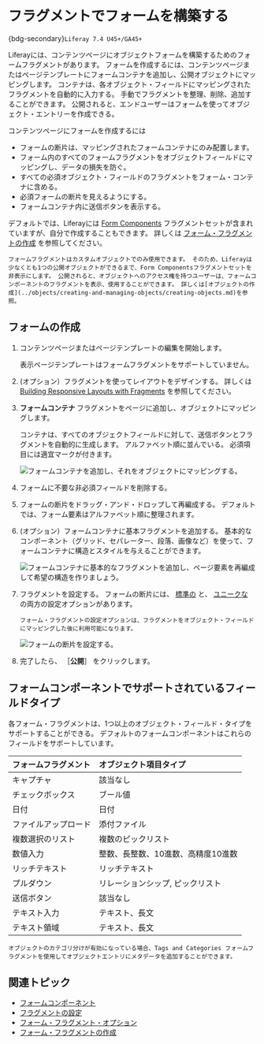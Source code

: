# フラグメントでフォームを構築する

{bdg-secondary}`Liferay 7.4 U45+/GA45+`

Liferayには、コンテンツページにオブジェクトフォームを構築するためのフォームフラグメントがあります。 フォームを作成するには、コンテンツページまたはページテンプレートにフォームコンテナを追加し、公開オブジェクトにマッピングします。 コンテナは、各オブジェクト・フィールドにマッピングされたフラグメントを自動的に入力する。 手動でフラグメントを整理、削除、追加することができます。 公開されると、エンドユーザーはフォームを使ってオブジェクト・エントリーを作成できる。

コンテンツページにフォームを作成するには

* フォームの断片は、マッピングされたフォームコンテナにのみ配置します。
* フォーム内のすべてのフォームフラグメントをオブジェクトフィールドにマッピングし、データの損失を防ぐ。
* すべての必須オブジェクト・フィールドのフラグメントをフォーム・コンテナに含める。
* 必須フォームの断片を見えるようにする。
* フォームコンテナ内に送信ボタンを表示する。

デフォルトでは、Liferayには [Form Components](../../site-building/creating-pages/page-fragments-and-widgets/using-fragments/default-fragments-reference.md#form-components) フラグメントセットが含まれていますが、自分で作成することもできます。 詳しくは [フォーム・フラグメントの作成](../../site-building/developer-guide/developing-page-fragments/creating-form-fragments.md) を参照してください。

```{important}
フォームフラグメントはカスタムオブジェクトでのみ使用できます。 そのため、Liferayは少なくとも1つの公開オブジェクトができるまで、Form Componentsフラグメントセットを非表示にします。 公開されると、オブジェクトへのアクセス権を持つユーザーは、フォームコンポーネントのフラグメントを表示、使用することができます。 詳しくは[オブジェクトの作成](../objects/creating-and-managing-objects/creating-objects.md)を参照。
```

## フォームの作成

1. コンテンツページまたはページテンプレートの編集を開始します。

   表示ページテンプレートはフォームフラグメントをサポートしていません。

1. (オプション）フラグメントを使ってレイアウトをデザインする。 詳しくは [Building Responsive Layouts with Fragments](../../site-building/optimizing-sites/building-a-responsive-site/building-responsive-layouts-with-the-grid-fragment.md) を参照してください。

1. **フォームコンテナ** フラグメントをページに追加し、オブジェクトにマッピングします。

   コンテナは、すべてのオブジェクトフィールドに対して、送信ボタンとフラグメントを自動的に生成します。 アルファベット順に並んでいる。 必須項目には適宜マークが付きます。

   ![フォームコンテナを追加し、それをオブジェクトにマッピングする。](./using-fragments-to-build-forms/images/01.png)

1. フォームに不要な非必須フィールドを削除する。

1. フォームの断片をドラッグ・アンド・ドロップして再編成する。 デフォルトでは、フォーム要素はアルファベット順に整理されます。

1. (オプション）フォームコンテナに基本フラグメントを追加する。 基本的なコンポーネント（グリッド、セパレーター、段落、画像など）を使って、フォームコンテナに構造とスタイルを与えることができます。

   ![フォームコンテナに基本的なフラグメントを追加し、ページ要素を再編成して希望の構造を作りましょう。](./using-fragments-to-build-forms/images/02.png)

1. フラグメントを設定する。 フォームの断片には、 [標準の](../../site-building/creating-pages/page-fragments-and-widgets/using-fragments/configuring-fragments.md) と、 [ユニークな](../../site-building/creating-pages/page-fragments-and-widgets/using-fragments/configuring-fragments/general-settings-reference.md#form-fragment-options) の両方の設定オプションがあります。

   ```{note}
   フォーム・フラグメントの設定オプションは、フラグメントをオブジェクト・フィールドにマッピングした後に利用可能になります。
   ```

   ![フォームの断片を設定する。](./using-fragments-to-build-forms/images/03.png)

1. 完了したら、 ［**公開**］ をクリックします。

## フォームコンポーネントでサポートされているフィールドタイプ

各フォーム・フラグメントは、1つ以上のオブジェクト・フィールド・タイプをサポートすることができる。 デフォルトのフォームコンポーネントはこれらのフィールドをサポートしています。

| フォームフラグメント | オブジェクト項目タイプ         |
|:---------- |:------------------- |
| キャプチャ      | 該当なし                |
| チェックボックス   | ブール値                |
| 日付         | 日付                  |
| ファイルアップロード | 添付ファイル              |
| 複数選択のリスト   | 複数のピックリスト           |
| 数値入力       | 整数、長整数、10進数、高精度10進数 |
| リッチテキスト    | リッチテキスト             |
| プルダウン      | リレーションシップ, ピックリスト   |
| 送信ボタン      | 該当なし                |
| テキスト入力     | テキスト、長文             |
| テキスト領域     | テキスト、長文             |

```{tip}
オブジェクトのカテゴリ分けが有効になっている場合、Tags and Categories フォームフラグメントを使用してオブジェクトエントリにメタデータを追加することができます。 
```

## 関連トピック

* [フォームコンポーネント](../../site-building/creating-pages/page-fragments-and-widgets/using-fragments/default-fragments-reference.md#form-components)
* [フラグメントの設定](../../site-building/creating-pages/page-fragments-and-widgets/using-fragments/configuring-fragments.md)
* [フォーム・フラグメント・オプション](../../site-building/creating-pages/page-fragments-and-widgets/using-fragments/configuring-fragments/general-settings-reference.md#form-fragment-options)
* [フォーム・フラグメントの作成](../../site-building/developer-guide/developing-page-fragments/creating-form-fragments.md)
